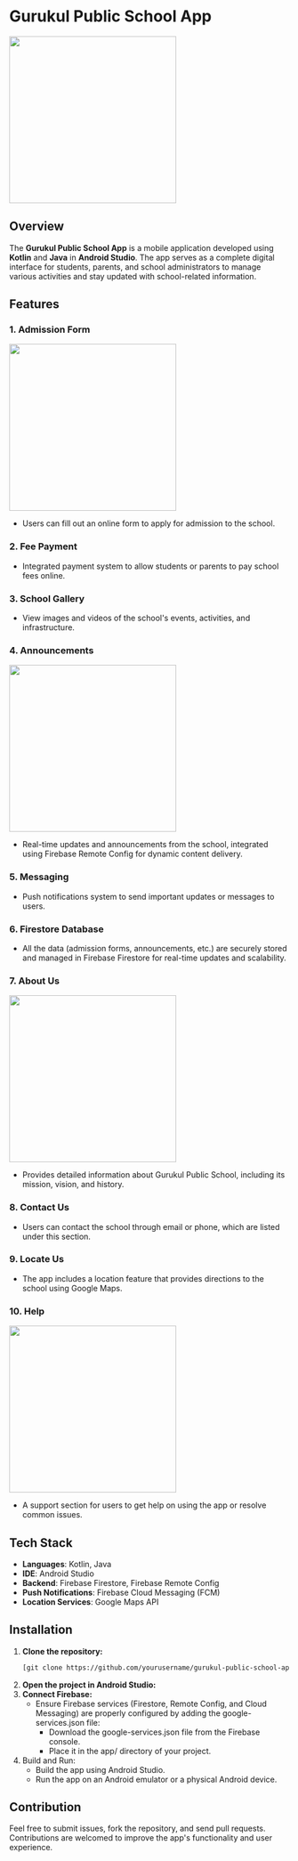 # Gurukul Public School App
<img src="https://github.com/user-attachments/assets/a91fb229-baeb-43fe-aaa5-221e454b7756" width="300" />

## Overview
The **Gurukul Public School App** is a mobile application developed using **Kotlin** and **Java** in **Android Studio**. The app serves as a complete digital interface for students, parents, and school administrators to manage various activities and stay updated with school-related information.

## Features

### 1. **Admission Form**
<img src="https://github.com/user-attachments/assets/2e321174-b5e6-479a-a2a8-579bd3bbbcd5" width="300" />

   - Users can fill out an online form to apply for admission to the school.
   
### 2. **Fee Payment**
   - Integrated payment system to allow students or parents to pay school fees online.

### 3. **School Gallery**
   - View images and videos of the school's events, activities, and infrastructure.

### 4. **Announcements**
<img src="https://github.com/user-attachments/assets/9301476f-567b-41d1-b21a-875547d161a9" width="300" />

   - Real-time updates and announcements from the school, integrated using Firebase Remote Config for dynamic content delivery.

### 5. **Messaging**
   - Push notifications system to send important updates or messages to users.

### 6. **Firestore Database**
   - All the data (admission forms, announcements, etc.) are securely stored and managed in Firebase Firestore for real-time updates and scalability.

### 7. **About Us**
<img src="https://github.com/user-attachments/assets/ccd7be11-82cc-4835-83d9-8693f579ba41" width="300" />

   - Provides detailed information about Gurukul Public School, including its mission, vision, and history.

### 8. **Contact Us**
   - Users can contact the school through email or phone, which are listed under this section.

### 9. **Locate Us**
   - The app includes a location feature that provides directions to the school using Google Maps.

### 10. **Help**
<img src="https://github.com/user-attachments/assets/a64f017e-0d4f-4504-883e-ed095daf72b6" width="300" />

   - A support section for users to get help on using the app or resolve common issues.

## Tech Stack
- **Languages**: Kotlin, Java
- **IDE**: Android Studio
- **Backend**: Firebase Firestore, Firebase Remote Config
- **Push Notifications**: Firebase Cloud Messaging (FCM)
- **Location Services**: Google Maps API

## Installation

1. **Clone the repository:**
   ```bash
   [git clone https://github.com/yourusername/gurukul-public-school-app.git](https://github.com/meashishpatel/Gurukul_Public_School.git)
   ```
2. **Open the project in Android Studio:**
3. **Connect Firebase:**
   - Ensure Firebase services (Firestore, Remote Config, and Cloud Messaging) are properly configured by adding the google-services.json file:
      - Download the google-services.json file from the Firebase console.
      - Place it in the app/ directory of your project.
4. Build and Run:
      - Build the app using Android Studio.
      - Run the app on an Android emulator or a physical Android device.
  
## Contribution
Feel free to submit issues, fork the repository, and send pull requests. Contributions are welcomed to improve the app's functionality and user experience.
